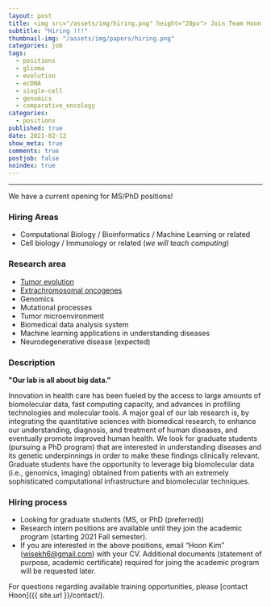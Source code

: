 ```yaml
---
layout: post
title: <img src="/assets/img/hiring.png" height="20px"> Join Team Hoon - We have MS/PhD positions open!
subtitle: "Hiring !!!"
thumbnail-img: "/assets/img/papers/hiring.png"
categories: job
tags:
  - positions
  - glioma
  - evolution
  - ecDNA
  - single-cell
  - genomics
  - comparative_oncology
categories:
  - positions
published: true
date: 2021-02-12
show_meta: true
comments: true
postjob: false
noindex: true
---
```


<hr>

We have a current opening for MS/PhD positions!

### Hiring Areas
- Computational Biology / Bioinformatics / Machine Learning or related
- Cell biology / Immunology or related (*we will teach computing*)

### Research area

* [Tumor evolution]({{site.url}}/glass)
* [Extrachromosomal oncogenes]({{site.url}}/tags/#ecDNA)
* Genomics
* Mutational processes
* Tumor microenvironment
* Biomedical data analysis system
* Machine learning applications in understanding diseases
* Neurodegenerative disease (expected)

### Description

**"Our lab is all about big data."**

Innovation in health care has been fueled by the access to large amounts of biomolecular data, fast computing capacity, and advances in profiling technologies and molecular tools. A major goal of our lab research is, by integrating the quantitative sciences with biomedical research, to enhance our understanding, diagnosis, and treatment of human diseases, and eventually promote improved human health. We look for graduate students (pursuing a PhD program) that are interested in understanding diseases and its genetic underpinnings in order to make these findings clinically relevant. Graduate students have the opportunity to leverage big biomolecular data (i.e., genomics, imaging) obtained from patients with an extremely sophisticated computational infrastructure and biomolecular techniques.

### Hiring process

- Looking for graduate students (MS, or PhD (preferred))
- Research intern positions are available until they join the academic program (starting 2021 Fall semester).
- If you are interested in the above positions, email “Hoon Kim” (wisekh6@gmail.com) with your CV. Additional documents (statement of purpose, academic certificate) required for joing the academic program will be requested later.

<i class="fa fa-question-circle"></i> For questions regarding available training opportunities, please \[contact Hoon]({{ site.url }}/contact/).
